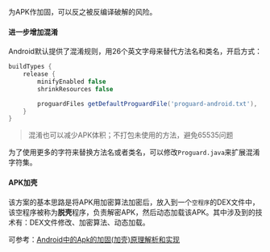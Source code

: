 为APK作加固，可以反之被反编译破解的风险。

#### 进一步增加混淆

Android默认提供了混淆规则，用26个英文字母来替代方法名和类名，开启方式：

```groovy
buildTypes {
    release {
        minifyEnabled false
        shrinkResources false

        proguardFiles getDefaultProguardFile('proguard-android.txt'), 'proguard.flags'
    }
}
```

> 混淆也可以减少APK体积；不打包未使用的方法，避免65535问题

为了使用更多的字符来替换方法名或者类名，可以修改`Proguard.java`来扩展混淆字符集。



#### APK加壳

该方案的基本思路是将APK用加密算法加密后，放入到一个`空程序`的DEX文件中，该空程序被称为**脱壳**程序，负责解密APK，然后动态加载该APK。其中涉及到的技术有：DEX文件修改、加密算法、动态加载。

可参考：[Android中的Apk的加固(加壳)原理解析和实现](https://blog.csdn.net/jiangwei0910410003/article/details/48415225)

